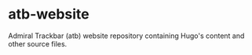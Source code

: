 # atb-website
Admiral Trackbar (atb) website repository containing Hugo's content and other source files.
